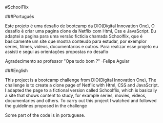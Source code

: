 #SchoolFlix

###Português

Este projeto é uma desafio de bootcamp da DIO(Digital Innovation One), O desafio é criar uma pagina clone da Netflix com Html, Css e JavaScript.
Eu adaptei a pagina para uma versão ficticia chamada Schoolflix, que é basicamente um site que mostra conteudo para estudar, por exemplor series, filmes, 
videos, documentarios e outros. Para realizar esse projeto eu assisti e segui as orientações propostas no desafio

Agradecimento ao professor "Opa tudo bom ?" -Felipe Aguiar

###English

This project is a bootcamp challenge from DIO(Digital Innovation One), The challenge is to create a clone page of Netflix with Html, CSS and JavaScript.
I adapted the page to a fictional version called Schoolflix, which is basically a site that shows content to study, for example series, movies,
videos, documentaries and others. To carry out this project I watched and followed the guidelines proposed in the challenge

Some part of the code is in portuguese.
